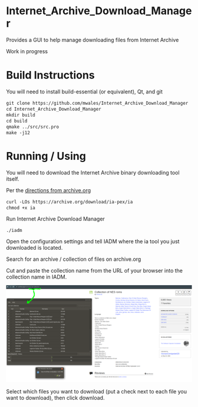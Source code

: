 # Internet_Archive_Download_Manager
Provides a GUI to help manage downloading files from Internet Archive

Work in progress

# Build Instructions

You will need to install build-essential (or equivalent), Qt, and git

```
git clone https://github.com/mwales/Internet_Archive_Download_Manager
cd Internet_Archive_Download_Manager
mkdir build
cd build
qmake ../src/src.pro
make -j12
```

# Running / Using

You will need to download the Internet Archive binary downloading tool itself.

Per the [directions from archive.org](https://archive.org/services/docs/api/internetarchive/installation.html#binaries)

```
curl -LOs https://archive.org/download/ia-pex/ia
chmod +x ia
```

Run Internet Archive Download Manager

```
./iadm
```

Open the configuration settings and tell IADM where the ia tool you just downloaded is located.

Search for an archive / collection of files on archive.org

Cut and paste the collection name from the URL of your browser into the collection name in IADM.

![Example Collection](screenshots/ScreenshotOfMetadata.png)

Select which files you want to download (put a check next to each file you want to download), then click download.

